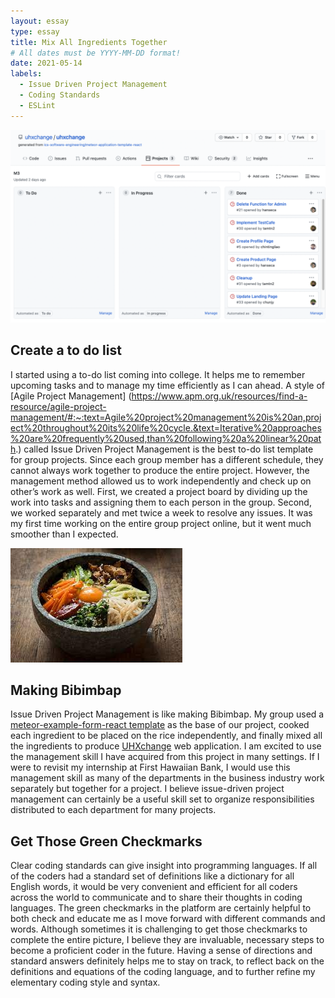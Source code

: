 ```yaml
---
layout: essay
type: essay
title: Mix All Ingredients Together
# All dates must be YYYY-MM-DD format!
date: 2021-05-14
labels:
  - Issue Driven Project Management
  - Coding Standards
  - ESLint
---
```


<img class="ui medium left floated rounded image" src="../images/github.png">

## Create a to do list 
I started using a to-do list coming into college. It helps me to remember upcoming tasks and to manage my time efficiently as I can ahead. A style of [Agile Project Management] (https://www.apm.org.uk/resources/find-a-resource/agile-project-management/#:~:text=Agile%20project%20management%20is%20an,project%20throughout%20its%20life%20cycle.&text=Iterative%20approaches%20are%20frequently%20used,than%20following%20a%20linear%20path.) called Issue Driven Project Management is the best to-do list template for group projects. Since each group member has a different schedule, they cannot always work together to produce the entire project. However, the management method allowed us to work independently and check up on other’s work as well. First, we created a project board by dividing up the work into tasks and assigning them to each person in the group. Second, we worked separately and met twice a week to resolve any issues. It was my first time working on the entire group project online, but it went much smoother than I expected.

<img class="ui medium right floated rounded image" src="../images/bibimbap.jpg">

## Making Bibimbap
Issue Driven Project Management is like making Bibimbap. My group used a [meteor-example-form-react template](https://github.com/ics-software-engineering/meteor-example-form-react) as the base of our project, cooked each ingredient to be placed on the rice independently, and finally mixed all the ingredients to produce [UHXchange](https://uhxchange.github.io/) web application. I am excited to use the management skill I have acquired from this project in many settings. If I were to revisit my internship at First Hawaiian Bank, I would use this management skill as many of the departments in the business industry work separately but together for a project. I believe issue-driven project management can certainly be a useful skill set to organize responsibilities distributed to each department for many projects.

## Get Those Green Checkmarks
Clear coding standards can give insight into programming languages. If all of the coders had a standard set of definitions like a dictionary for all English words, it would be very convenient and efficient for all coders across the world to communicate and to share their thoughts in coding languages. The green checkmarks in the platform are certainly helpful to both check and educate me as I move forward with different commands and words. Although sometimes it is challenging to get those checkmarks to complete the entire picture, I believe they are invaluable, necessary steps to become a proficient coder in the future. Having a sense of directions and standard answers definitely helps me to stay on track, to reflect back on the definitions and equations of the coding language, and to further refine my elementary coding style and syntax.
